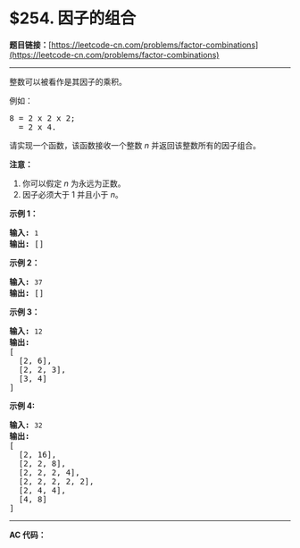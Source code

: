 # $254. 因子的组合

**题目链接：**[https://leetcode-cn.com/problems/factor-combinations](https://leetcode-cn.com/problems/factor-combinations)

---

<div class="content__1Y2H">
 <div class="notranslate">
  <p>整数可以被看作是其因子的乘积。</p> 
  <p>例如：</p> 
  <pre class="language-text">8 = 2 x 2 x 2;
  = 2 x 4.</pre> 
  <p>请实现一个函数，该函数接收一个整数 <em>n</em>&nbsp;并返回该整数所有的因子组合。</p> 
  <p><strong>注意：</strong></p> 
  <ol> 
   <li>你可以假定 <em>n</em> 为永远为正数。</li> 
   <li>因子必须大于 1 并且小于 <em>n</em>。</li> 
  </ol> 
  <p><strong>示例 1：</strong></p> 
  <pre class="language-text"><strong>输入: </strong><code>1</code>
<strong>输出: </strong>[]
</pre> 
  <p><strong>示例 2：</strong></p> 
  <pre class="language-text"><strong>输入: </strong><code>37</code>
<strong>输出: </strong>[]</pre> 
  <p><strong>示例 3：</strong></p> 
  <pre class="language-text"><strong>输入: </strong><code>12</code>
<strong>输出:</strong>
[
  [2, 6],
  [2, 2, 3],
  [3, 4]
]</pre> 
  <p><strong>示例 4: </strong></p> 
  <pre class="language-text"><strong>输入: </strong><code>32</code>
<strong>输出:</strong>
[
  [2, 16],
  [2, 2, 8],
  [2, 2, 2, 4],
  [2, 2, 2, 2, 2],
  [2, 4, 4],
  [4, 8]
]
</pre> 
 </div>
</div>

---

**AC 代码：**

```java

```